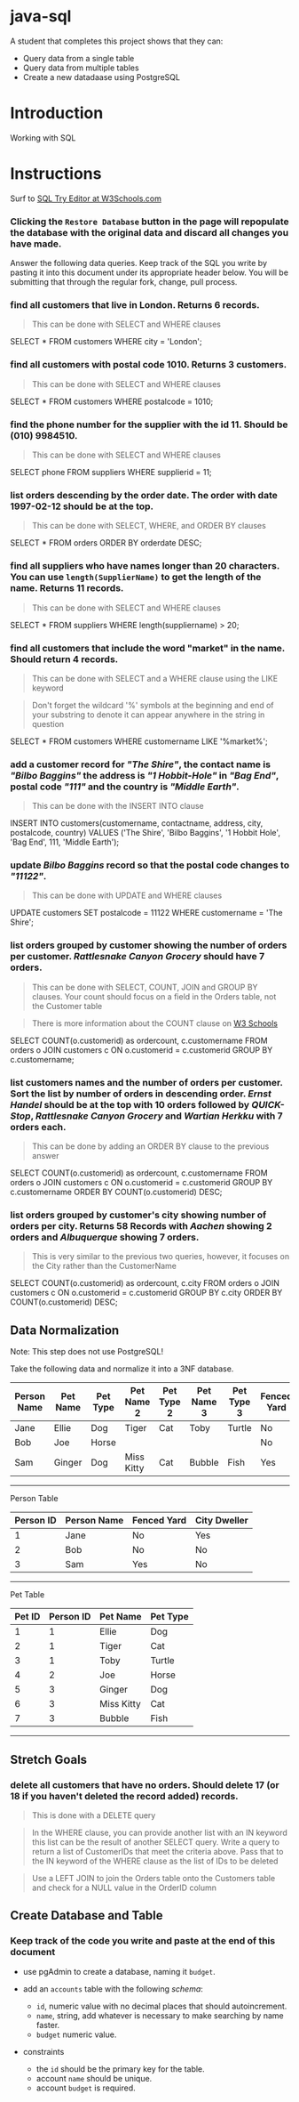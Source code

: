 # java-sql

A student that completes this project shows that they can:
* Query data from a single table
* Query data from multiple tables
* Create a new datadaase using PostgreSQL

# Introduction

Working with SQL

# Instructions

Surf to [SQL Try Editor at W3Schools.com](https://www.w3schools.com/Sql/tryit.asp?filename=trysql_select_top)  

### **Clicking the `Restore Database` button in the page will repopulate the database with the original data and discard all changes you have made**.

Answer the following data queries. Keep track of the SQL you write by pasting it into this document under its appropriate header below. You will be submitting that through the regular fork, change, pull process.


### find all customers that live in London. Returns 6 records.
> This can be done with SELECT and WHERE clauses

SELECT *
FROM customers
WHERE city = 'London';

### find all customers with postal code 1010. Returns 3 customers.
> This can be done with SELECT and WHERE clauses

SELECT *
FROM customers
WHERE postalcode = 1010;

### find the phone number for the supplier with the id 11. Should be (010) 9984510.
> This can be done with SELECT and WHERE clauses

SELECT phone
FROM suppliers
WHERE supplierid = 11;

### list orders descending by the order date. The order with date 1997-02-12 should be at the top.
> This can be done with SELECT, WHERE, and ORDER BY clauses

SELECT *
FROM orders
ORDER BY orderdate DESC;

### find all suppliers who have names longer than 20 characters. You can use `length(SupplierName)` to get the length of the name. Returns 11 records.
> This can be done with SELECT and WHERE clauses

SELECT *
FROM suppliers
WHERE length(suppliername) > 20;

### find all customers that include the word "market" in the name. Should return 4 records.
> This can be done with SELECT and a WHERE clause using the LIKE keyword

> Don't forget the wildcard '%' symbols at the beginning and end of your substring to denote it can appear anywhere in the string in question

SELECT *
FROM customers
WHERE customername LIKE '%market%';

### add a customer record for _"The Shire"_, the contact name is _"Bilbo Baggins"_ the address is _"1 Hobbit-Hole"_ in _"Bag End"_, postal code _"111"_ and the country is _"Middle Earth"_.
> This can be done with the INSERT INTO clause

INSERT INTO customers(customername, contactname, address, city, postalcode, country)
VALUES ('The Shire', 'Bilbo Baggins', '1 Hobbit Hole', 'Bag End', 111, 'Middle Earth');

### update _Bilbo Baggins_ record so that the postal code changes to _"11122"_.
> This can be done with UPDATE and WHERE clauses

UPDATE customers
SET postalcode = 11122
WHERE customername = 'The Shire';

### list orders grouped by customer showing the number of orders per customer. _Rattlesnake Canyon Grocery_ should have 7 orders.
> This can be done with SELECT, COUNT, JOIN and GROUP BY clauses. Your count should focus on a field in the Orders table, not the Customer table

> There is more information about the COUNT clause on [W3 Schools](https://www.w3schools.com/sql/sql_count_avg_sum.asp)

SELECT COUNT(o.customerid) as ordercount, c.customername
FROM orders o JOIN customers c
ON o.customerid = c.customerid
GROUP BY c.customername;

### list customers names and the number of orders per customer. Sort the list by number of orders in descending order. _Ernst Handel_ should be at the top with 10 orders followed by _QUICK-Stop_, _Rattlesnake Canyon Grocery_ and _Wartian Herkku_ with 7 orders each.
> This can be done by adding an ORDER BY clause to the previous answer

SELECT COUNT(o.customerid) as ordercount, c.customername
FROM orders o JOIN customers c
ON o.customerid = c.customerid
GROUP BY c.customername
ORDER BY COUNT(o.customerid) DESC;

### list orders grouped by customer's city showing number of orders per city. Returns 58 Records with _Aachen_ showing 2 orders and _Albuquerque_ showing 7 orders.
> This is very similar to the previous two queries, however, it focuses on the City rather than the CustomerName

SELECT COUNT(o.customerid) as ordercount, c.city
FROM orders o JOIN customers c
ON o.customerid = c.customerid
GROUP BY c.city
ORDER BY COUNT(o.customerid) DESC;


## Data Normalization

Note: This step does not use PostgreSQL!

Take the following data and normalize it into a 3NF database.

| Person Name | Pet Name | Pet Type | Pet Name 2 | Pet Type 2 | Pet Name 3 | Pet Type 3 | Fenced Yard | City Dweller |
|-------------|----------|----------|------------|------------|------------|------------|-------------|--------------|
| Jane        | Ellie    | Dog      | Tiger      | Cat        | Toby       | Turtle     | No          | Yes          |
| Bob         | Joe      | Horse    |            |            |            |            | No          | No           |
| Sam         | Ginger   | Dog      | Miss Kitty | Cat        | Bubble     | Fish       | Yes         | No           |

---

Person Table

| Person ID | Person Name | Fenced Yard | City Dweller | 
|-----------|-------------|-------------|--------------|
| 1         | Jane        | No          | Yes          |
| 2         | Bob         | No          | No           |
| 3         | Sam         | Yes         | No           |

---

Pet Table

| Pet ID | Person ID | Pet Name | Pet Type |
|--------|-----------|----------|----------|
| 1      | 1         | Ellie    | Dog      |
| 2      | 1         | Tiger    | Cat      |
| 3      | 1         | Toby     | Turtle   |
| 4      | 2         | Joe      | Horse    |
| 5      | 3         | Ginger   | Dog      |
| 6      | 3         | Miss Kitty | Cat    |
| 7      | 3         | Bubble   | Fish     |

---
## Stretch Goals

### delete all customers that have no orders. Should delete 17 (or 18 if you haven't deleted the record added) records.
> This is done with a DELETE query

> In the WHERE clause, you can provide another list with an IN keyword this list can be the result of another SELECT query. Write a query to return a list of CustomerIDs that meet the criteria above. Pass that to the IN keyword of the WHERE clause as the list of IDs to be deleted
 
> Use a LEFT JOIN to join the Orders table onto the Customers table and check for a NULL value in the OrderID column



## Create Database and Table

### Keep track of the code you write and paste at the end of this document

- use pgAdmin to create a database, naming it `budget`.
- add an `accounts` table with the following _schema_:

  - `id`, numeric value with no decimal places that should autoincrement.
  - `name`, string, add whatever is necessary to make searching by name faster.
  - `budget` numeric value.

- constraints
  - the `id` should be the primary key for the table.
  - account `name` should be unique.
  - account `budget` is required.
